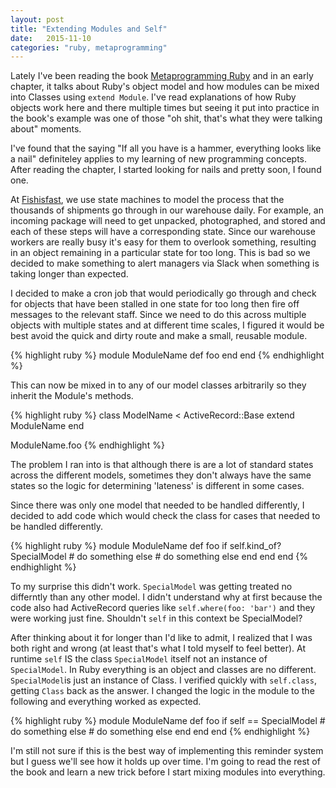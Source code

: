 ```yaml
---
layout: post
title: "Extending Modules and Self"
date:   2015-11-10
categories: "ruby, metaprogramming"
---
```


Lately I've been reading the book [Metaprogramming Ruby][metaprogramming] and in an early chapter, it talks about Ruby's object model and how modules can be mixed into Classes using `extend Module`. I've read explanations of how Ruby objects work here and there multiple times but seeing it put into practice in the book's example was one of those "oh shit, that's what they were talking about" moments.

I've found that the saying "If all you have is a hammer, everything looks like a nail" definiteley applies to my learning of new programming concepts. After reading the chapter, I started looking for nails and pretty soon, I found one.

At [Fishisfast][ff], we use state machines to model the process that the thousands of shipments go through in our warehouse daily. For example, an incoming package will need to get unpacked, photographed, and stored and each of these steps will have a corresponding state. Since our warehouse workers are really busy it's easy for them to overlook something, resulting in an object remaining in a particular state for too long. This is bad so we decided to make something to alert managers via Slack when something is taking longer than expected.

I decided to make a cron job that would periodically go through and check for objects that have been stalled in one state for too long then fire off messages to the relevant staff. Since we need to do this across multiple objects with multiple states and at different time scales, I figured it would be best avoid the quick and dirty route and make a small, reusable module.

{% highlight ruby %}
module ModuleName
  def foo
  end
end
{% endhighlight %}

This can now be mixed in to any of our model classes arbitrarily so they inherit the Module's methods.

{% highlight ruby %}
class ModelName < ActiveRecord::Base
  extend ModuleName
end

ModuleName.foo
{% endhighlight %}

The problem I ran into is that although there is are a lot of standard states across the different models, sometimes they don't always have the same states so the logic for determining 'lateness' is different in some cases.

Since there was only one model that needed to be handled differently, I decided to add code which would check the class for cases that needed to be handled differently.

{% highlight ruby %}
module ModuleName
  def foo
    if self.kind_of? SpecialModel
      # do something
    else
      # do something else
    end
  end
end
{% endhighlight %}

To my surprise this didn't work. `SpecialModel` was getting treated no differntly than any other model. I didn't understand why at first because the code also had ActiveRecord queries like `self.where(foo: 'bar')` and they were working just fine. Shouldn't `self` in this context be SpecialModel?

After thinking about it for longer than I'd like to admit, I realized that I was both right and wrong (at least that's what I told myself to feel better). At runtime `self` IS the class `SpecialModel` itself not an instance of `SpecialModel`. In Ruby everything is an object and classes are no different. `SpecialModel`is just an instance of Class. I verified quickly with `self.class`, getting `Class` back as the answer. I changed the logic in the module to the following and everything worked as expected. 

{% highlight ruby %}
module ModuleName
  def foo
    if self == SpecialModel
      # do something
    else
      # do something else
    end
  end
end
{% endhighlight %}

I'm still not sure if this is the best way of implementing this reminder system but I guess we'll see how it holds up over time. I'm going to read the rest of the book and learn a new trick before I start mixing modules into everything. 


[metaprogramming]: https://pragprog.com/book/ppmetr2/metaprogramming-ruby-2
[ff]: https://fishisfast.com

